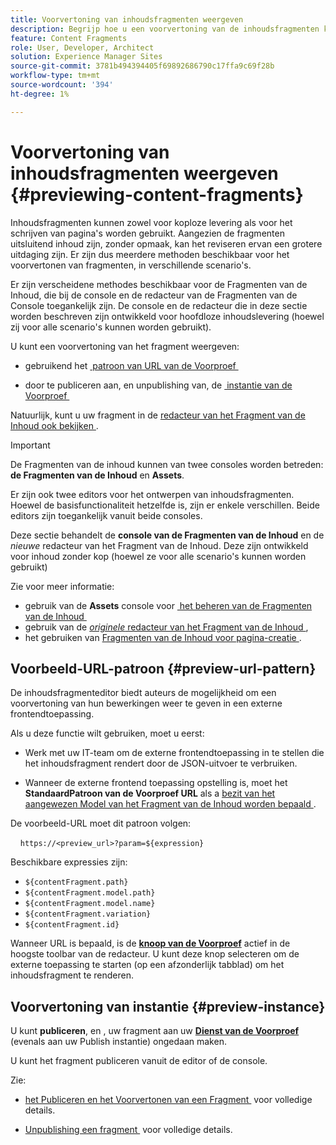 ```yaml
---
title: Voorvertoning van inhoudsfragmenten weergeven
description: Begrijp hoe u een voorvertoning van de inhoudsfragmenten kunt weergeven aan de hand van een reeks methoden.
feature: Content Fragments
role: User, Developer, Architect
solution: Experience Manager Sites
source-git-commit: 3781b494394405f69892686790c17ffa9c69f28b
workflow-type: tm+mt
source-wordcount: '394'
ht-degree: 1%

---
```


# Voorvertoning van inhoudsfragmenten weergeven {#previewing-content-fragments}

Inhoudsfragmenten kunnen zowel voor koploze levering als voor het schrijven van pagina&#39;s worden gebruikt. Aangezien de fragmenten uitsluitend inhoud zijn, zonder opmaak, kan het reviseren ervan een grotere uitdaging zijn. Er zijn dus meerdere methoden beschikbaar voor het voorvertonen van fragmenten, in verschillende scenario&#39;s.

Er zijn verscheidene methodes beschikbaar voor de Fragmenten van de Inhoud, die bij de console en de redacteur van de Fragmenten van de Console toegankelijk zijn. De console en de redacteur die in deze sectie worden beschreven zijn ontwikkeld voor hoofdloze inhoudslevering (hoewel zij voor alle scenario&#39;s kunnen worden gebruikt).

U kunt een voorvertoning van het fragment weergeven:

* gebruikend het [&#x200B; patroon van URL van de Voorproef &#x200B;](#preview-url-pattern)

* door te publiceren aan, en unpublishing van, de [&#x200B; instantie van de Voorproef &#x200B;](#preview-instance)

<!--
* with a HTML template, using **[Preview]()** from the Content Fragments console
-->

Natuurlijk, kunt u uw fragment in de [&#x200B; redacteur van het Fragment van de Inhoud ook bekijken &#x200B;](/help/sites-cloud/administering/content-fragments/authoring.md).

>[!IMPORTANT]
>
>De Fragmenten van de inhoud kunnen van twee consoles worden betreden: **de Fragmenten van de Inhoud** en **Assets**.
>
>Er zijn ook twee editors voor het ontwerpen van inhoudsfragmenten. Hoewel de basisfunctionaliteit hetzelfde is, zijn er enkele verschillen. Beide editors zijn toegankelijk vanuit beide consoles.
>
>Deze sectie behandelt de **console van de Fragmenten van de Inhoud** en de *nieuwe* redacteur van het Fragment van de Inhoud. Deze zijn ontwikkeld voor inhoud zonder kop (hoewel ze voor alle scenario&#39;s kunnen worden gebruikt)
>
>Zie voor meer informatie:
>
>* gebruik van de **Assets** console voor [&#x200B; het beheren van de Fragmenten van de Inhoud &#x200B;](/help/assets/content-fragments/content-fragments-managing.md)
>* gebruik van de [*originele* redacteur van het Fragment van de Inhoud &#x200B;](/help/assets/content-fragments/content-fragments-variations.md),
>* het gebruiken van [&#x200B; Fragmenten van de Inhoud voor pagina-creatie &#x200B;](/help/sites-cloud/authoring/fragments/content-fragments.md).

## Voorbeeld-URL-patroon {#preview-url-pattern}

De inhoudsfragmenteditor biedt auteurs de mogelijkheid om een voorvertoning van hun bewerkingen weer te geven in een externe frontendtoepassing.

Als u deze functie wilt gebruiken, moet u eerst:

* Werk met uw IT-team om de externe frontendtoepassing in te stellen die het inhoudsfragment rendert door de JSON-uitvoer te verbruiken.

* Wanneer de externe frontend toepassing opstelling is, moet het **StandaardPatroon van de Voorproef URL** als a [&#x200B; bezit van het aangewezen Model van het Fragment van de Inhoud worden bepaald &#x200B;](/help/sites-cloud/administering/content-fragments/managing-content-fragment-models.md#model-properties).

De voorbeeld-URL moet dit patroon volgen:

    `https://<preview_url>?param=${expression}`

Beschikbare expressies zijn:

* `${contentFragment.path}`
* `${contentFragment.model.path}`
* `${contentFragment.model.name}`
* `${contentFragment.variation}`
* `${contentFragment.id}`

Wanneer URL is bepaald, is de **[knoop van de Voorproef](/help/sites-cloud/administering/content-fragments/authoring.md#preview-content-fragment)** actief in de hoogste toolbar van de redacteur. U kunt deze knop selecteren om de externe toepassing te starten (op een afzonderlijk tabblad) om het inhoudsfragment te renderen.

## Voorvertoning van instantie {#preview-instance}

U kunt **publiceren**, en **&#x200B;**, uw fragment aan uw **[Dienst van de Voorproef](/help/headless/deployment/architecture.md)** (evenals aan uw Publish instantie) ongedaan maken.

U kunt het fragment publiceren vanuit de editor of de console.

Zie:

* [&#x200B; het Publiceren en het Voorvertonen van een Fragment &#x200B;](/help/sites-cloud/administering/content-fragments/managing.md#publishing-and-previewing-a-fragment) voor volledige details.

* [&#x200B; Unpublishing een fragment &#x200B;](/help/sites-cloud/administering/content-fragments/managing.md#unpublishing-a-fragment) voor volledige details.

<!--
## Preview based on a HTML Template {#preview-based-on-a-html-template}

The Content Fragment console provides a **Preview** option for every fragment.

The icon can be selected to open a dialog that represents the fragment based on a HTML template. You can use the default template, or develop and load your own.
-->
